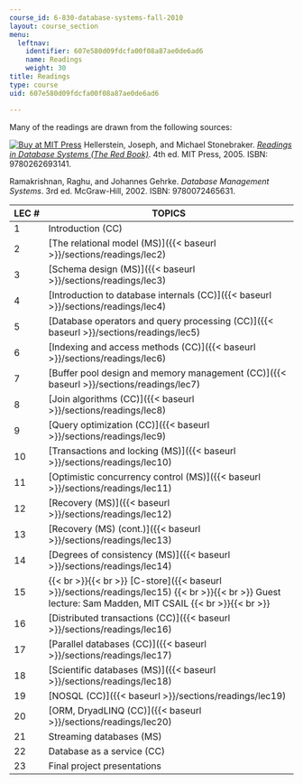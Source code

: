 ```yaml
---
course_id: 6-830-database-systems-fall-2010
layout: course_section
menu:
  leftnav:
    identifier: 607e580d09fdcfa00f08a87ae0de6ad6
    name: Readings
    weight: 30
title: Readings
type: course
uid: 607e580d09fdcfa00f08a87ae0de6ad6

---
```


Many of the readings are drawn from the following sources:

[![Buy at MIT Press](/images/mp_logo.gif)](https://mitpress.mit.edu/9780262693141) Hellerstein, Joseph, and Michael Stonebraker. [_Readings in Database Systems (The Red Book)_](https://mitpress.mit.edu/9780262693141). 4th ed. MIT Press, 2005. ISBN: 9780262693141.

Ramakrishnan, Raghu, and Johannes Gehrke. _Database Management Systems_. 3rd ed. McGraw-Hill, 2002. ISBN: 9780072465631.

| LEC # | TOPICS |
| --- | --- |
| 1 | Introduction (CC) |
| 2 | [The relational model (MS)]({{< baseurl >}}/sections/readings/lec2) |
| 3 | [Schema design (MS)]({{< baseurl >}}/sections/readings/lec3) |
| 4 | [Introduction to database internals (CC)]({{< baseurl >}}/sections/readings/lec4) |
| 5 | [Database operators and query processing (CC)]({{< baseurl >}}/sections/readings/lec5) |
| 6 | [Indexing and access methods (CC)]({{< baseurl >}}/sections/readings/lec6) |
| 7 | [Buffer pool design and memory management (CC)]({{< baseurl >}}/sections/readings/lec7) |
| 8 | [Join algorithms (CC)]({{< baseurl >}}/sections/readings/lec8) |
| 9 | [Query optimization (CC)]({{< baseurl >}}/sections/readings/lec9) |
| 10 | [Transactions and locking (MS)]({{< baseurl >}}/sections/readings/lec10) |
| 11 | [Optimistic concurrency control (MS)]({{< baseurl >}}/sections/readings/lec11) |
| 12 | [Recovery (MS)]({{< baseurl >}}/sections/readings/lec12) |
| 13 | [Recovery (MS) (cont.)]({{< baseurl >}}/sections/readings/lec13) |
| 14 | [Degrees of consistency (MS)]({{< baseurl >}}/sections/readings/lec14) |
| 15 |  {{< br >}}{{< br >}} [C-store]({{< baseurl >}}/sections/readings/lec15) {{< br >}}{{< br >}} Guest lecture: Sam Madden, MIT CSAIL {{< br >}}{{< br >}}  |
| 16 | [Distributed transactions (CC)]({{< baseurl >}}/sections/readings/lec16) |
| 17 | [Parallel databases (CC)]({{< baseurl >}}/sections/readings/lec17) |
| 18 | [Scientific databases (MS)]({{< baseurl >}}/sections/readings/lec18) |
| 19 | [NOSQL (CC)]({{< baseurl >}}/sections/readings/lec19) |
| 20 | [ORM, DryadLINQ (CC)]({{< baseurl >}}/sections/readings/lec20) |
| 21 | Streaming databases (MS) |
| 22 | Database as a service (CC) |
| 23 | Final project presentations